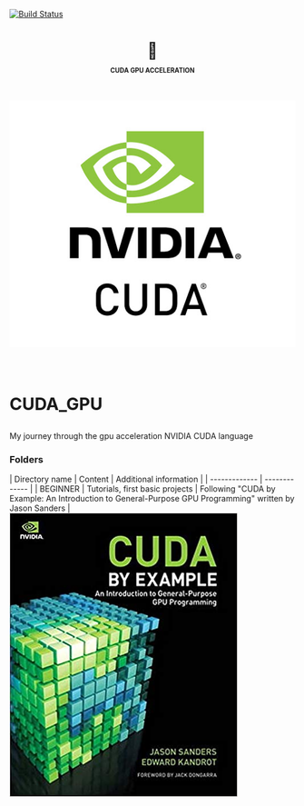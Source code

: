 [![Build Status](https://travis-ci.org/adam-p/markdown-it-smartarrows.svg?branch=master)](https://travis-ci.org/adam-p/markdown-it-smartarrows)

<div align="center">
<h1>
 💅 <p style="font-size:40%;">CUDA GPU ACCELERATION</p><br>
<a href="https://developer.nvidia.com/cuda-zone">
<img src="REPOSITORY_IMAGES/nvidia_cuda_logo.jpg">
</a>

</h1>
</div>
<br>

# <p style="font-size:30px">CUDA_GPU</p>
My journey through the gpu acceleration NVIDIA CUDA language

### Folders

| Directory name  | Content | Additional information |
| ------------- | ------------- |
| BEGINNER  | Tutorials, first basic projects | Following "CUDA by Example: An Introduction to General-Purpose GPU Programming" written by Jason Sanders |
![alt text](REPOSITORY_IMAGES/cuda_book_sanders.png)

